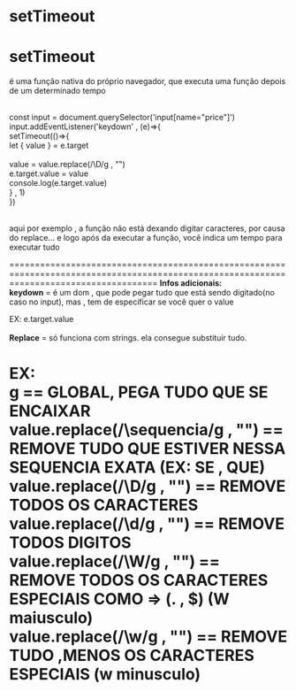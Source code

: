 # setTimeout
<h1>setTimeout</h1>
<p>
  é uma função nativa do próprio navegador,
  que executa uma função depois de um determinado
  tempo
</p>

<br>
const input = document.querySelector('input[name="price"]')<br>
  input.addEventListener('keydown' , (e)=>{<br>
      setTimeout(()=>{<br>
          let { value } = e.target<br>
          <br>
          value = value.replace(/\D/g , "")
          <br>
          e.target.value = value
          <br>
          console.log(e.target.value)<br>
      } , 1)<br>
  })<br>
  <br>
  
  <p>
    aqui por exemplo , a função não está dexando digitar caracteres,
    por causa do replace... e logo após da executar a função, você
    indica um tempo para executar tudo
  </p>
=========================================================================================================================================
 <strong>Infos adicionais:</strong>
 <br>
 <strong>keydown</strong> = é um dom , que pode pegar tudo que está sendo digitado(no caso no input),
 mas , tem de específicar se você quer o value
 
 EX: e.target.value
<br>
<br>
 <strong>Replace</strong> = só funciona com strings. ela consegue substituir  tudo.
 
 EX:<br>
   g == GLOBAL, PEGA TUDO QUE SE ENCAIXAR<br>
   value.replace(/\sequencia/g , "") == REMOVE TUDO QUE ESTIVER NESSA SEQUENCIA EXATA (EX: SE , QUE)<br>
   value.replace(/\D/g , "") == REMOVE TODOS OS CARACTERES<br>
   value.replace(/\d/g , "") == REMOVE TODOS DIGITOS<br>
   value.replace(/\W/g , "") == REMOVE TODOS OS CARACTERES ESPECIAIS COMO => (. , $)  (W maiusculo)<br>
   value.replace(/\w/g , "") == REMOVE TUDO ,MENOS OS CARACTERES ESPECIAIS (w minusculo)
=========================================================================================================================================

